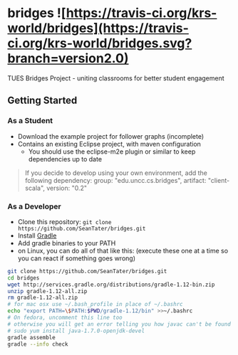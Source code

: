 bridges  ![https://travis-ci.org/krs-world/bridges](https://travis-ci.org/krs-world/bridges.svg?branch=version2.0)
=======

TUES Bridges Project - uniting classrooms for better student engagement

## Getting Started



### As a Student

- Download the example project for follower graphs (incomplete)
- Contains an existing Eclipse project, with maven configuration
  - You should use the eclipse-m2e plugin or similar to keep dependencies up to date

> If you decide to develop using your own environment, add the following dependency:
> group: "edu.uncc.cs.bridges", artifact: "client-scala", version: "0.2"

### As a Developer

- Clone this repository: `git clone https://github.com/SeanTater/bridges.git`
- Install [Gradle](http://gradle.org)
- Add gradle binaries to your PATH
- on Linux, you can do all of that like this: (execute these one at a time so you can react if something goes wrong)
```sh
git clone https://github.com/SeanTater/bridges.git
cd bridges
wget http://services.gradle.org/distributions/gradle-1.12-bin.zip
unzip gradle-1.12-all.zip
rm gradle-1.12-all.zip
# for mac osx use ~/.bash_profile in place of ~/.bashrc
echo "export PATH=\$PATH:$PWD/gradle-1.12/bin" >>~/.bashrc
# On fedora, uncomment this line too
# otherwise you will get an error telling you how javac can't be found
# sudo yum install java-1.7.0-openjdk-devel
gradle assemble
gradle --info check
```
